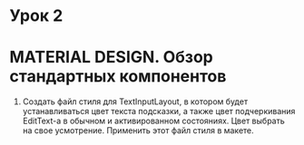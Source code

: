 # Урок 2
# MATERIAL DESIGN. Обзор стандартных компонентов

1. Создать файл стиля для TextInputLayout, в котором будет устанавливаться цвет текста подсказки, а также цвет подчеркивания EditText-а в обычном и активированном состояниях. Цвет выбрать на свое усмотрение. Применить этот файл стиля в макете.
